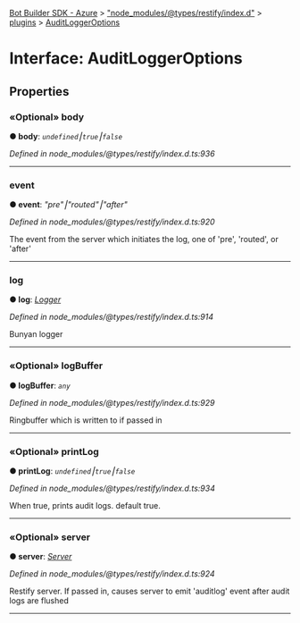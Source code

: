 [Bot Builder SDK - Azure](../README.md) > ["node_modules/@types/restify/index.d"](../modules/_node_modules__types_restify_index_d_.md) > [plugins](../modules/_node_modules__types_restify_index_d_.plugins.md) > [AuditLoggerOptions](../interfaces/_node_modules__types_restify_index_d_.plugins.auditloggeroptions.md)



# Interface: AuditLoggerOptions


## Properties
<a id="body"></a>

### «Optional» body

**●  body**:  *`undefined`⎮`true`⎮`false`* 

*Defined in node_modules/@types/restify/index.d.ts:936*





___

<a id="event"></a>

###  event

**●  event**:  *"pre"⎮"routed"⎮"after"* 

*Defined in node_modules/@types/restify/index.d.ts:920*



The event from the server which initiates the log, one of 'pre', 'routed', or 'after'




___

<a id="log"></a>

###  log

**●  log**:  *[Logger](../classes/_node_modules__types_bunyan_index_d_.logger.md)* 

*Defined in node_modules/@types/restify/index.d.ts:914*



Bunyan logger




___

<a id="logbuffer"></a>

### «Optional» logBuffer

**●  logBuffer**:  *`any`* 

*Defined in node_modules/@types/restify/index.d.ts:929*



Ringbuffer which is written to if passed in




___

<a id="printlog"></a>

### «Optional» printLog

**●  printLog**:  *`undefined`⎮`true`⎮`false`* 

*Defined in node_modules/@types/restify/index.d.ts:934*



When true, prints audit logs. default true.




___

<a id="server"></a>

### «Optional» server

**●  server**:  *[Server](_node_modules__types_restify_index_d_.server.md)* 

*Defined in node_modules/@types/restify/index.d.ts:924*



Restify server. If passed in, causes server to emit 'auditlog' event after audit logs are flushed




___


